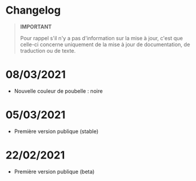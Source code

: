 # Changelog

>**IMPORTANT**
>
>Pour rappel s'il n'y a pas d'information sur la mise à jour, c'est que celle-ci concerne uniquement de la mise à jour de documentation, de traduction ou de texte.

# 08/03/2021
- Nouvelle couleur de poubelle : noire

# 05/03/2021
- Première version publique (stable)

# 22/02/2021
- Première version publique (beta)

